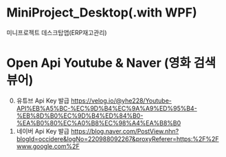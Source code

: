 # MiniProject_Desktop(.with WPF)
미니프로젝트 데스크탑앱(ERP재고관리)

# Open Api Youtube & Naver (영화 검색 뷰어)
0. 유튜브 Api Key 발급
https://velog.io/@yhe228/Youtube-API%EB%A5%BC-%EC%9D%B4%EC%9A%A9%ED%95%B4-%EB%8D%B0%EC%9D%B4%ED%84%B0-%EA%B0%80%EC%A0%B8%EC%98%A4%EA%B8%B0
0. 네이버 Api Key 발급
https://blog.naver.com/PostView.nhn?blogId=occidere&logNo=220988092267&proxyReferer=https:%2F%2Fwww.google.com%2F
